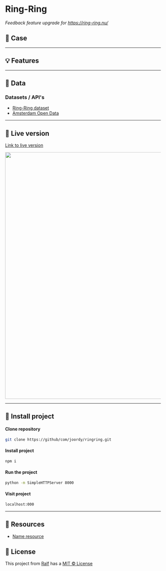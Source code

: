 # Ring-Ring

_Feedback feature upgrade for https://ring-ring.nu/_

## :page_with_curl: Case

---

## :bulb: Features

---

## :1234: Data

### Datasets / API's
- [Ring-Ring dataset]()
- [Amsterdam Open Data]()

---

## :red_circle: Live version
[Link to live version](https://ralfz123.github.io/ring-ring)

<img src="..." width="800px">

---

## :rocket: Install project

#### Clone repository

```bash
git clone https://github/com/joordy/ringring.git
```

#### Install project

```bash
npm i
```

#### Run the project

```bash
python -m SimpleHTTPServer 8000  
```

#### Visit project

```bash
localhost:000
```

---

## :file_folder: Resources


- [Name resource](website.com)

## :cop: License
This project from [Ralf](https://github.com/ralfz123) has a [MIT © License](https://github.com/ralfz123/ring-ring/blob/main/LICENSE)